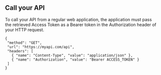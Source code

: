 ## Call your API

To call your API from a regular web application, the application must pass the retrieved Access Token as a Bearer token in the Authorization header of your HTTP request.


 ```har
{
  "method": "GET",
  "url": "https://myapi.com/api",
  "headers": [
    { "name": "Content-Type", "value": "application/json" },
    { "name": "Authorization", "value": "Bearer ACCESS_TOKEN" }
  ]
}
```
